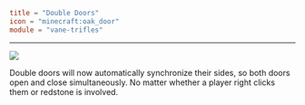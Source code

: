 ```toml
title = "Double Doors"
icon = "minecraft:oak_door"
module = "vane-trifles"
```
---
![](assets/gifs/double-doors.gif)

Double doors will now automatically synchronize their sides, so both doors open and close simultaneously.
No matter whether a player right clicks them or redstone is involved.
